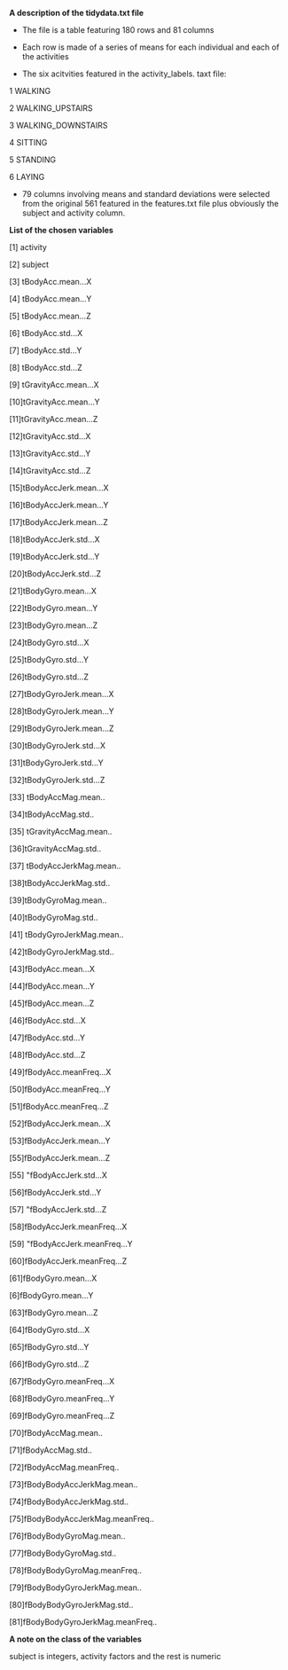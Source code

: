 

 **A description of the tidydata.txt file**
 
 
 -  The file is a table featuring 180 rows and 81 columns
 
 - Each row is made of a series of means for each individual and each of the    activities

 - The six acitvities featured in the activity_labels. taxt file:
 
1 WALKING

2 WALKING_UPSTAIRS

3 WALKING_DOWNSTAIRS

4 SITTING

5 STANDING

6 LAYING


 - 79 columns involving means and standard deviations were selected from the original 561 featured in the features.txt file plus obviously the subject and activity column.


**List of the chosen variables**


[1] activity

[2] subject   

[3] tBodyAcc.mean...X 

[4] tBodyAcc.mean...Y   

[5] tBodyAcc.mean...Z

[6] tBodyAcc.std...X  

[7] tBodyAcc.std...Y   

[8] tBodyAcc.std...Z   

[9] tGravityAcc.mean...X

[10]tGravityAcc.mean...Y

[11]tGravityAcc.mean...Z

[12]tGravityAcc.std...X

[13]tGravityAcc.std...Y

[14]tGravityAcc.std...Z

[15]tBodyAccJerk.mean...X

[16]tBodyAccJerk.mean...Y

[17]tBodyAccJerk.mean...Z

[18]tBodyAccJerk.std...X

[19]tBodyAccJerk.std...Y

[20]tBodyAccJerk.std...Z

[21]tBodyGyro.mean...X 

[22]tBodyGyro.mean...Y

[23]tBodyGyro.mean...Z

[24]tBodyGyro.std...X

[25]tBodyGyro.std...Y

[26]tBodyGyro.std...Z  

[27]tBodyGyroJerk.mean...X

[28]tBodyGyroJerk.mean...Y    

[29]tBodyGyroJerk.mean...Z

[30]tBodyGyroJerk.std...X

[31]tBodyGyroJerk.std...Y

[32]tBodyGyroJerk.std...Z  

[33] tBodyAccMag.mean..

[34]tBodyAccMag.std..    

[35] tGravityAccMag.mean..

[36]tGravityAccMag.std..

[37] tBodyAccJerkMag.mean..

[38]tBodyAccJerkMag.std..    

[39]tBodyGyroMag.mean..

[40]tBodyGyroMag.std..

[41] tBodyGyroJerkMag.mean..

[42]tBodyGyroJerkMag.std..

[43]fBodyAcc.mean...X

[44]fBodyAcc.mean...Y    

[45]fBodyAcc.mean...Z

[46]fBodyAcc.std...X   

[47]fBodyAcc.std...Y 

[48]fBodyAcc.std...Z 

[49]fBodyAcc.meanFreq...X

[50]fBodyAcc.meanFreq...Y   

[51]fBodyAcc.meanFreq...Z

[52]fBodyAccJerk.mean...X   

[53]fBodyAccJerk.mean...Y

[55]fBodyAccJerk.mean...Z  

[55] "fBodyAccJerk.std...X 

[56]fBodyAccJerk.std...Y      

[57] "fBodyAccJerk.std...Z

[58]fBodyAccJerk.meanFreq...X  

[59] "fBodyAccJerk.meanFreq...Y

[60]fBodyAccJerk.meanFreq...Z

[61]fBodyGyro.mean...X

[6]fBodyGyro.mean...Y

[63]fBodyGyro.mean...Z

[64]fBodyGyro.std...X

[65]fBodyGyro.std...Y   

[66]fBodyGyro.std...Z

[67]fBodyGyro.meanFreq...X

[68]fBodyGyro.meanFreq...Y   

[69]fBodyGyro.meanFreq...Z

[70]fBodyAccMag.mean..  

[71]fBodyAccMag.std..

[72]fBodyAccMag.meanFreq..   

[73]fBodyBodyAccJerkMag.mean..

[74]fBodyBodyAccJerkMag.std.. 

[75]fBodyBodyAccJerkMag.meanFreq..

[76]fBodyBodyGyroMag.mean.. 

[77]fBodyBodyGyroMag.std..

[78]fBodyBodyGyroMag.meanFreq..   

[79]fBodyBodyGyroJerkMag.mean..

[80]fBodyBodyGyroJerkMag.std.. 

[81]fBodyBodyGyroJerkMag.meanFreq..






**A note on the class of the variables**



subject is integers, activity factors and the rest is numeric

